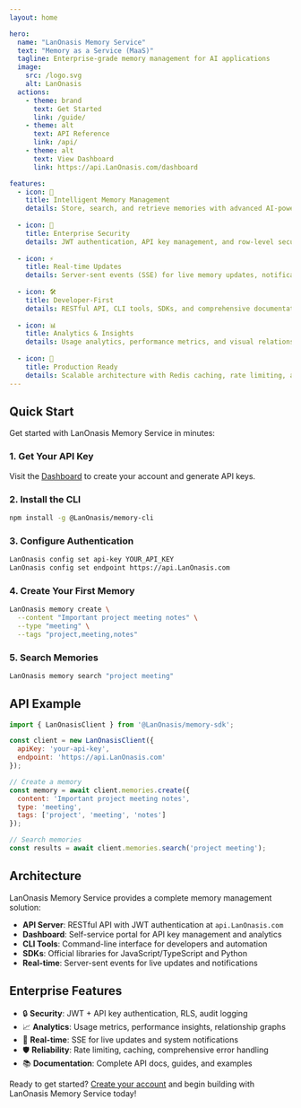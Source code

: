 ```yaml
---
layout: home

hero:
  name: "LanOnasis Memory Service"
  text: "Memory as a Service (MaaS)"
  tagline: Enterprise-grade memory management for AI applications
  image:
    src: /logo.svg
    alt: LanOnasis
  actions:
    - theme: brand
      text: Get Started
      link: /guide/
    - theme: alt
      text: API Reference
      link: /api/
    - theme: alt
      text: View Dashboard
      link: https://api.LanOnasis.com/dashboard

features:
  - icon: 🧠
    title: Intelligent Memory Management
    details: Store, search, and retrieve memories with advanced AI-powered embeddings and semantic search capabilities.
  
  - icon: 🔐
    title: Enterprise Security
    details: JWT authentication, API key management, and row-level security with comprehensive audit logging.
  
  - icon: ⚡
    title: Real-time Updates
    details: Server-sent events (SSE) for live memory updates, notifications, and system status monitoring.
  
  - icon: 🛠️
    title: Developer-First
    details: RESTful API, CLI tools, SDKs, and comprehensive documentation for seamless integration.
  
  - icon: 📊
    title: Analytics & Insights
    details: Usage analytics, performance metrics, and visual relationship graphs for your memory data.
  
  - icon: 🚀
    title: Production Ready
    details: Scalable architecture with Redis caching, rate limiting, and comprehensive monitoring.
---
```


## Quick Start

Get started with LanOnasis Memory Service in minutes:

### 1. Get Your API Key

Visit the [Dashboard](https://api.LanOnasis.com/dashboard) to create your account and generate API keys.

### 2. Install the CLI

```bash
npm install -g @LanOnasis/memory-cli
```

### 3. Configure Authentication

```bash
LanOnasis config set api-key YOUR_API_KEY
LanOnasis config set endpoint https://api.LanOnasis.com
```

### 4. Create Your First Memory

```bash
LanOnasis memory create \
  --content "Important project meeting notes" \
  --type "meeting" \
  --tags "project,meeting,notes"
```

### 5. Search Memories

```bash
LanOnasis memory search "project meeting"
```

## API Example

```javascript
import { LanOnasisClient } from '@LanOnasis/memory-sdk';

const client = new LanOnasisClient({
  apiKey: 'your-api-key',
  endpoint: 'https://api.LanOnasis.com'
});

// Create a memory
const memory = await client.memories.create({
  content: 'Important project meeting notes',
  type: 'meeting',
  tags: ['project', 'meeting', 'notes']
});

// Search memories
const results = await client.memories.search('project meeting');
```

## Architecture

LanOnasis Memory Service provides a complete memory management solution:

- **API Server**: RESTful API with JWT authentication at `api.LanOnasis.com`
- **Dashboard**: Self-service portal for API key management and analytics
- **CLI Tools**: Command-line interface for developers and automation
- **SDKs**: Official libraries for JavaScript/TypeScript and Python
- **Real-time**: Server-sent events for live updates and notifications

## Enterprise Features

- 🔒 **Security**: JWT + API key authentication, RLS, audit logging
- 📈 **Analytics**: Usage metrics, performance insights, relationship graphs  
- 🔄 **Real-time**: SSE for live updates and system notifications
- 🛡️ **Reliability**: Rate limiting, caching, comprehensive error handling
- 📚 **Documentation**: Complete API docs, guides, and examples

Ready to get started? [Create your account](https://api.LanOnasis.com/dashboard) and begin building with LanOnasis Memory Service today!
